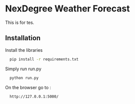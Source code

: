
# NexDegree Weather Forecast

This is for tes.


## Installation

Install the libraries

```bash
  pip install -r requirements.txt
```

Simply run run.py


```bash
  python run.py
```

On the browser go to :

```bash
  http://127.0.0.1:5000/
```
